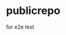 # publicrepo
for e2e test



























































































































































































































































































































































































































































































































































































































































































































































































































































































































































































































































































































































































































































































































































































































































































































































































































































































































































































































































































































































































































































































































































































































































































































































































































































































































































































































































































































































































































































































































































































































































































































































































































































































































































































































































































































































































